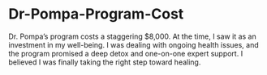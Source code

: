 # Dr-Pompa-Program-Cost
Dr. Pompa’s program costs a staggering $8,000. At the time, I saw it as an investment in my well-being. I was dealing with ongoing health issues, and the program promised a deep detox and one-on-one expert support. I believed I was finally taking the right step toward healing.
